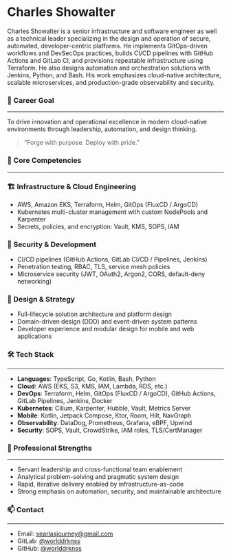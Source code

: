 # Charles Showalter

Charles Showalter is a senior infrastructure and software engineer as well as a technical leader specializing in the design and operation of secure, automated, developer-centric platforms. He implements GitOps-driven workflows and DevSecOps practices, builds CI/CD pipelines with GitHub Actions and GitLab CI, and provisions repeatable infrastructure using Terraform. He also designs automation and orchestration solutions with Jenkins, Python, and Bash. His work emphasizes cloud-native architecture, scalable microservices, and production-grade observability and security.

### 🧭 Career Goal

---

To drive innovation and operational excellence in modern cloud-native environments through leadership, automation, and design thinking.

> “Forge with purpose. Deploy with pride.”

### 🧠 Core Competencies

---

### 🏗 Infrastructure & Cloud Engineering

- AWS, Amazon EKS, Terraform, Helm, GitOps (FluxCD / ArgoCD)
- Kubernetes multi-cluster management with custom NodePools and Karpenter
- Secrets, policies, and encryption: Vault, KMS, SOPS, IAM

### 🔐 Security & Development

- CI/CD pipelines (GitHub Actions, GitLab CI/CD / Pipelines, Jenkins)
- Penetration testing, RBAC, TLS, service mesh policies
- Microservice security (JWT, OAuth2, Argon2, CORS, default-deny networking)

### 🎨 Design & Strategy

- Full-lifecycle solution architecture and platform design
- Domain-driven design (DDD) and event-driven system patterns
- Developer experience and modular design for mobile and web applications

### 🛠 Tech Stack

---

- **Languages**: TypeScript, Go, Kotlin, Bash, Python  
- **Cloud**: AWS (EKS, S3, KMS, IAM, Lambda, RDS, etc.)  
- **DevOps**: Terraform, Helm, GitOps (FluxCD / ArgoCD), GitHub Actions, GitLab Pipelines, Jenkins, Docker  
- **Kubernetes**: Cilium, Karpenter, Hubble, Vault, Metrics Server  
- **Mobile**: Kotlin, Jetpack Compose, Ktor, Room, Hilt, NavGraph  
- **Observability**: DataDog, Prometheus, Grafana, eBPF, Upwind  
- **Security**: SOPS, Vault, CrowdStrike, IAM roles, TLS/CertManager

### 💼 Professional Strengths

---

- Servant leadership and cross-functional team enablement
- Analytical problem-solving and pragmatic system design
- Rapid, iterative delivery enabled by infrastructure-as-code
- Strong emphasis on automation, security, and maintainable architecture

### 📫 Contact

---

- Email: [searlasjourney@gmail.com](mailto:searlasjourney@gmail.com)
- GitLab: [@worlddrknss](https://gitlab.com/worlddrknss)
- GitHub: [@worlddrknss](https://github.com/worlddrknss)
